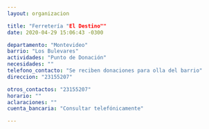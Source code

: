 ```yaml
---
layout: organizacion

title: "Ferretería "El Destino""
date: 2020-04-29 15:06:43 -0300

departamento: "Montevideo"
barrio: "Los Bulevares"
actividades: "Punto de Donación"
necesidades: ""
telefono_contacto: "Se reciben donaciones para olla del barrio"
direccion: "23155207"

otros_contactos: "23155207"
horario: ""
aclaraciones: ""
cuenta_bancaria: "Consultar telefónicamente"

---
```

